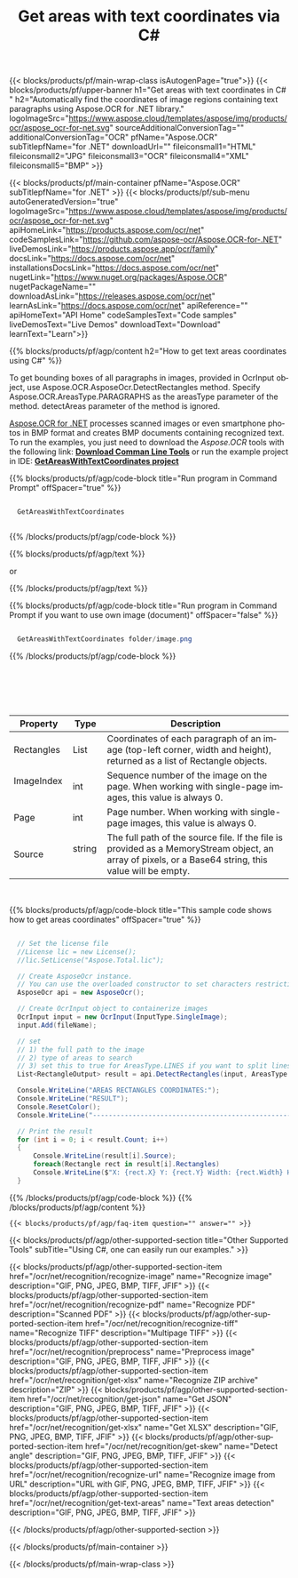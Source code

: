 ﻿---
title: Get areas with text coordinates via C# 
weight: 3920
url: /net/recognition/get-skew/ 
lang: en
langdirlevel: 2
locales: ru
description: Automatically find the coordinates of image regions containing text paragraphs.
---

{{< blocks/products/pf/main-wrap-class isAutogenPage="true">}}
{{< blocks/products/pf/upper-banner h1="Get areas with text coordinates in C# " h2="Automatically find the coordinates of image regions containing text paragraphs using Aspose.OCR for .NET library." logoImageSrc="https://www.aspose.cloud/templates/aspose/img/products/ocr/aspose_ocr-for-net.svg" sourceAdditionalConversionTag="" additionalConversionTag="OCR" pfName="Aspose.OCR" subTitlepfName="for .NET" downloadUrl="" fileiconsmall1="HTML" fileiconsmall2="JPG" fileiconsmall3="OCR" fileiconsmall4="XML" fileiconsmall5="BMP" >}}


{{< blocks/products/pf/main-container pfName="Aspose.OCR" subTitlepfName="for .NET" >}}
{{< blocks/products/pf/sub-menu autoGeneratedVersion="true" logoImageSrc="https://www.aspose.cloud/templates/aspose/img/products/ocr/aspose_ocr-for-net.svg" apiHomeLink="https://products.aspose.com/ocr/net" codeSamplesLink="https://github.com/aspose-ocr/Aspose.OCR-for-.NET" liveDemosLink="https://products.aspose.app/ocr/family" docsLink="https://docs.aspose.com/ocr/net" installationsDocsLink="https://docs.aspose.com/ocr/net" nugetLink="https://www.nuget.org/packages/Aspose.OCR" nugetPackageName="" downloadAsLink="https://releases.aspose.com/ocr/net" learnAsLink="https://docs.aspose.com/ocr/net" apiReference="" apiHomeText="API Home" codeSamplesText="Code samples" liveDemosText="Live Demos" downloadText="Download" learnText="Learn">}}

{{% blocks/products/pf/agp/content h2="How to get text areas coordinates using C#" %}}

To get bounding boxes of all paragraphs in images, provided in OcrInput object, use Aspose.OCR.AsposeOcr.DetectRectangles method. Specify Aspose.OCR.AreasType.PARAGRAPHS as the areasType parameter of the method. detectAreas parameter of the method is ignored.

[Aspose.OCR for .NET](https://products.aspose.com/ocr/net) 
 processes scanned images or even smartphone photos in BMP format and creates BMP documents containing recognized text. To run the examples, you just need to download the *Aspose.OCR* 
 tools with the following link:  [**Download Comman Line Tools**](https://github.com/aspose-ocr/Aspose.OCR-for-.NET/releases/download/23.5.0/CommandLineToolsAsposeOcr23.5.0.zip)
 or run the example project in IDE: [**GetAreasWithTextCoordinates project**](https://github.com/aspose-ocr/Aspose.OCR-for-.NET/tree/master/Applications_Aspose_Ocr_Net_6/GetAreasWithTextCoordinates) 



{{% blocks/products/pf/agp/code-block title="Run program in Command Prompt" offSpacer="true" %}}

```cs

  GetAreasWithTextCoordinates



```
{{% /blocks/products/pf/agp/code-block %}}

{{% blocks/products/pf/agp/text %}}

or

{{% /blocks/products/pf/agp/text %}}

{{% blocks/products/pf/agp/code-block title="Run program in Command Prompt if you want to use own image (document)" offSpacer="false" %}}

```cs

  GetAreasWithTextCoordinates folder/image.png

```
{{% /blocks/products/pf/agp/code-block %}}

<br/><br/>
<br/><br/>


Property	| Type	| Description 
--- | --- | --- 
Rectangles	|   List<Rectangle>	| Coordinates of each paragraph of an image (top-left corner, width and height), returned as a list of Rectangle objects. 
ImageIndex &nbsp;&nbsp;	|  int	| Sequence number of the image on the page. When working with single-page images, this value is always 0.
Page	|   int	| Page number. When working with single-page images, this value is always 0.
Source	|   string	&nbsp;&nbsp;| The full path of the source file. If the file is provided as a MemoryStream object, an array of pixels, or a Base64 string, this value will be empty.





<br/>





{{% blocks/products/pf/agp/code-block title="This sample code shows how to get areas coordinates" offSpacer="true" %}}

```cs

  // Set the license file
  //License lic = new License();
  //lic.SetLicense("Aspose.Total.lic");

  // Create AsposeOcr instance.
  // You can use the overloaded constructor to set characters restriction.
  AsposeOcr api = new AsposeOcr();

  // Create OcrInput object to containerize images
  OcrInput input = new OcrInput(InputType.SingleImage);
  input.Add(fileName);

  // set
  // 1) the full path to the image
  // 2) type of areas to search
  // 3) set this to true for AreasType.LINES if you want to split lines after defining paragraphs     
  List<RectangleOutput> result = api.DetectRectangles(input, AreasType.PARAGRAPHS, detectAreas: true);

  Console.WriteLine("AREAS RECTANGLES COORDINATES:");
  Console.WriteLine("RESULT");
  Console.ResetColor();
  Console.WriteLine("------------------------------------------------------------------------------");

  // Print the result
  for (int i = 0; i < result.Count; i++)
  {
      Console.WriteLine(result[i].Source);
      foreach(Rectangle rect in result[i].Rectangles)
      Console.WriteLine($"X: {rect.X} Y: {rect.Y} Width: {rect.Width} Height: {rect.Height}");    
  }

```

{{% /blocks/products/pf/agp/code-block %}}
{{% /blocks/products/pf/agp/content %}}

    {{< blocks/products/pf/agp/faq-item question="" answer="" >}}

  

<!-- aboutfile Ends -->

{{< blocks/products/pf/agp/other-supported-section title="Other Supported Tools" subTitle="Using C#, one can easily run our examples." >}}

{{< blocks/products/pf/agp/other-supported-section-item href="/ocr/net/recognition/recognize-image" name="Recognize image" description="GIF, PNG, JPEG, BMP, TIFF, JFIF" >}}
{{< blocks/products/pf/agp/other-supported-section-item href="/ocr/net/recognition/recognize-pdf" name="Recognize PDF" description="Scanned PDF" >}}
{{< blocks/products/pf/agp/other-supported-section-item href="/ocr/net/recognition/recognize-tiff" name="Recognize TIFF" description="Multipage TIFF" >}}
{{< blocks/products/pf/agp/other-supported-section-item href="/ocr/net/recognition/preprocess" name="Preprocess image" description="GIF, PNG, JPEG, BMP, TIFF, JFIF" >}}
{{< blocks/products/pf/agp/other-supported-section-item href="/ocr/net/recognition/get-xlsx" name="Recognize ZIP archive" description="ZIP" >}}
{{< blocks/products/pf/agp/other-supported-section-item href="/ocr/net/recognition/get-json" name="Get JSON" description="GIF, PNG, JPEG, BMP, TIFF, JFIF" >}}
{{< blocks/products/pf/agp/other-supported-section-item href="/ocr/net/recognition/get-xlsx" name="Get XLSX" description="GIF, PNG, JPEG, BMP, TIFF, JFIF" >}}
{{< blocks/products/pf/agp/other-supported-section-item href="/ocr/net/recognition/get-skew" name="Detect angle" description="GIF, PNG, JPEG, BMP, TIFF, JFIF" >}}
{{< blocks/products/pf/agp/other-supported-section-item href="/ocr/net/recognition/recognize-url" name="Recognize image from URL" description="URL with GIF, PNG, JPEG, BMP, TIFF, JFIF" >}}
{{< blocks/products/pf/agp/other-supported-section-item href="/ocr/net/recognition/get-text-areas" name="Text areas detection" description="GIF, PNG, JPEG, BMP, TIFF, JFIF" >}}

{{< /blocks/products/pf/agp/other-supported-section >}}

{{< /blocks/products/pf/main-container >}}
    
{{< /blocks/products/pf/main-wrap-class >}}
